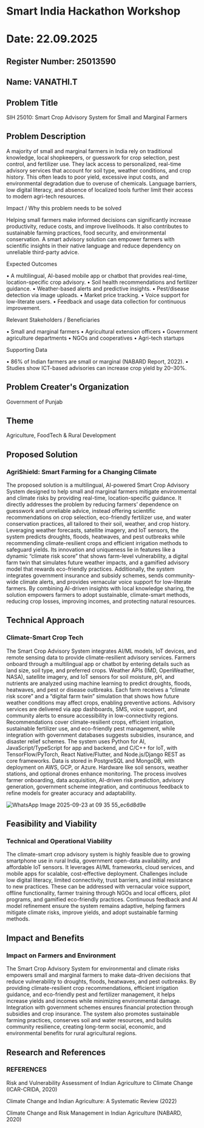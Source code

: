 # Smart India Hackathon Workshop
# Date: 22.09.2025
## Register Number: 25013590
## Name: VANATHI.T
## Problem Title
SIH 25010: Smart Crop Advisory System for Small and Marginal Farmers
## Problem Description
A majority of small and marginal farmers in India rely on traditional knowledge, local shopkeepers, or guesswork for crop selection, pest control, and fertilizer use. They lack access to personalized, real-time advisory services that account for soil type, weather conditions, and crop history. This often leads to poor yield, excessive input costs, and environmental degradation due to overuse of chemicals. Language barriers, low digital literacy, and absence of localized tools further limit their access to modern agri-tech resources.

Impact / Why this problem needs to be solved

Helping small farmers make informed decisions can significantly increase productivity, reduce costs, and improve livelihoods. It also contributes to sustainable farming practices, food security, and environmental conservation. A smart advisory solution can empower farmers with scientific insights in their native language and reduce dependency on unreliable third-party advice.

Expected Outcomes

• A multilingual, AI-based mobile app or chatbot that provides real-time, location-specific crop advisory.
• Soil health recommendations and fertilizer guidance.
• Weather-based alerts and predictive insights.
• Pest/disease detection via image uploads.
• Market price tracking.
• Voice support for low-literate users.
• Feedback and usage data collection for continuous improvement.

Relevant Stakeholders / Beneficiaries

• Small and marginal farmers
• Agricultural extension officers
• Government agriculture departments
• NGOs and cooperatives
• Agri-tech startups

Supporting Data

• 86% of Indian farmers are small or marginal (NABARD Report, 2022).
• Studies show ICT-based advisories can increase crop yield by 20–30%.

## Problem Creater's Organization
Government of Punjab

## Theme
Agriculture, FoodTech & Rural Development

## Proposed Solution
<h3>AgriShield: Smart Farming for a Changing Climate</h3>
<p> The proposed solution is a multilingual, AI-powered Smart Crop Advisory System designed to help small and marginal farmers mitigate environmental and climate risks by providing real-time, location-specific guidance. It directly addresses the problem by reducing farmers’ dependence on guesswork and unreliable advice, instead offering scientific recommendations on crop selection, eco-friendly fertilizer use, and water conservation practices, all tailored to their soil, weather, and crop history. Leveraging weather forecasts, satellite imagery, and IoT sensors, the system predicts droughts, floods, heatwaves, and pest outbreaks while recommending climate-resilient crops and efficient irrigation methods to safeguard yields. Its innovation and uniqueness lie in features like a dynamic “climate risk score” that shows farm-level vulnerability, a digital farm twin that simulates future weather impacts, and a gamified advisory model that rewards eco-friendly practices. Additionally, the system integrates government insurance and subsidy schemes, sends community-wide climate alerts, and provides vernacular voice support for low-literate farmers. By combining AI-driven insights with local knowledge sharing, the solution empowers farmers to adopt sustainable, climate-smart methods, reducing crop losses, improving incomes, and protecting natural resources.</p>

## Technical Approach
<h3>Climate-Smart Crop Tech</h3>
<p> The Smart Crop Advisory System integrates AI/ML models, IoT devices, and remote sensing data to provide climate-resilient advisory services. Farmers onboard through a multilingual app or chatbot by entering details such as land size, soil type, and preferred crops. Weather APIs (IMD, OpenWeather, NASA), satellite imagery, and IoT sensors for soil moisture, pH, and nutrients are analyzed using machine learning to predict droughts, floods, heatwaves, and pest or disease outbreaks. Each farm receives a “climate risk score” and a “digital farm twin” simulation that shows how future weather conditions may affect crops, enabling preventive actions. Advisory services are delivered via app dashboards, SMS, voice support, and community alerts to ensure accessibility in low-connectivity regions. Recommendations cover climate-resilient crops, efficient irrigation, sustainable fertilizer use, and eco-friendly pest management, while integration with government databases suggests subsidies, insurance, and disaster relief schemes. The system uses Python for AI, JavaScript/TypeScript for app and backend, and C/C++ for IoT, with TensorFlow/PyTorch, React Native/Flutter, and Node.js/Django REST as core frameworks. Data is stored in PostgreSQL and MongoDB, with deployment on AWS, GCP, or Azure. Hardware like soil sensors, weather stations, and optional drones enhance monitoring. The process involves farmer onboarding, data acquisition, AI-driven risk prediction, advisory generation, government scheme integration, and continuous feedback to refine models for greater accuracy and adaptability.</p>

![WhatsApp Image 2025-09-23 at 09 35 55_ec6d8d9e](https://github.com/user-attachments/assets/ea6f4416-853b-4ec3-a268-79843c015dfd)



## Feasibility and Viability
<h3>Technical and Operational Viability</h3>
<p> The climate-smart crop advisory system is highly feasible due to growing smartphone use in rural India, government open-data availability, and affordable IoT sensors. It leverages AI/ML frameworks, cloud services, and mobile apps for scalable, cost-effective deployment. Challenges include low digital literacy, limited connectivity, trust barriers, and initial resistance to new practices. These can be addressed with vernacular voice support, offline functionality, farmer training through NGOs and local officers, pilot programs, and gamified eco-friendly practices. Continuous feedback and AI model refinement ensure the system remains adaptive, helping farmers mitigate climate risks, improve yields, and adopt sustainable farming methods.</p>

## Impact and Benefits
<h3>Impact on Farmers and Environment</h3>
<p> The Smart Crop Advisory System for environmental and climate risks empowers small and marginal farmers to make data-driven decisions that reduce vulnerability to droughts, floods, heatwaves, and pest outbreaks. By providing climate-resilient crop recommendations, efficient irrigation guidance, and eco-friendly pest and fertilizer management, it helps increase yields and incomes while minimizing environmental damage. Integration with government schemes ensures financial protection through subsidies and crop insurance. The system also promotes sustainable farming practices, conserves soil and water resources, and builds community resilience, creating long-term social, economic, and environmental benefits for rural agricultural regions.</p>

## Research and References
<h3>REFERENCES</h3>
<p> Risk and Vulnerability Assessment of Indian Agriculture to Climate Change (ICAR-CRIDA, 2020)
  
Climate Change and Indian Agriculture: A Systematic Review (2022)

Climate Change and Risk Management in Indian Agriculture (NABARD, 2020)
</p>
